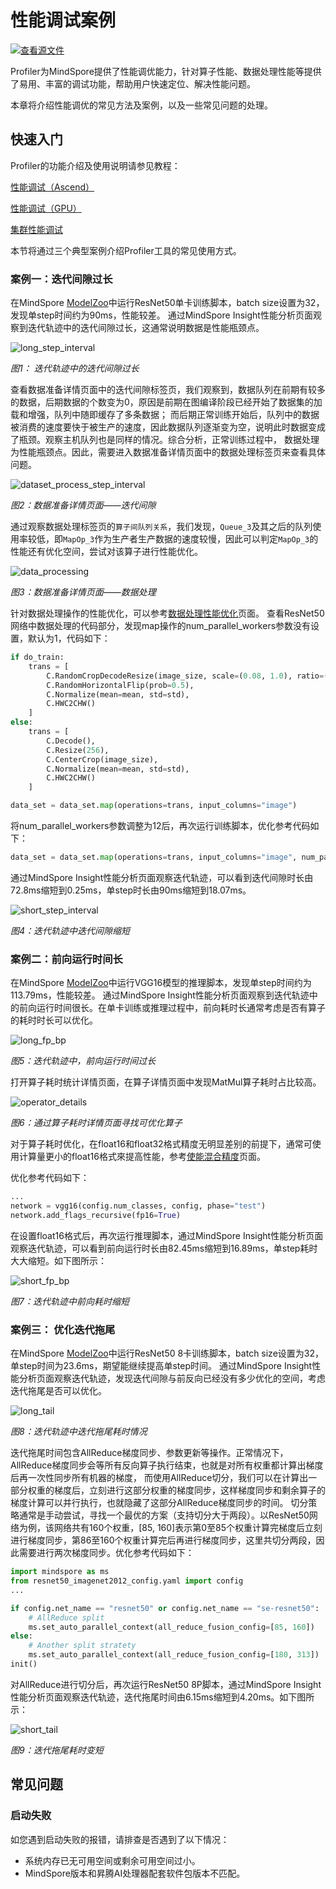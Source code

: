 # 性能调试案例

[![查看源文件](https://mindspore-website.obs.cn-north-4.myhuaweicloud.com/website-images/master/resource/_static/logo_source.svg)](https://gitee.com/mindspore/docs/blob/master/docs/mindinsight/docs/source_zh_cn/performance_optimization.md)

Profiler为MindSpore提供了性能调优能力，针对算子性能、数据处理性能等提供了易用、丰富的调试功能，帮助用户快速定位、解决性能问题。

本章将介绍性能调优的常见方法及案例，以及一些常见问题的处理。

## 快速入门

Profiler的功能介绍及使用说明请参见教程：

[性能调试（Ascend）](https://www.mindspore.cn/mindinsight/docs/zh-CN/master/performance_profiling_ascend.html)

[性能调试（GPU）](https://www.mindspore.cn/mindinsight/docs/zh-CN/master/performance_profiling_gpu.html)

[集群性能调试](https://www.mindspore.cn/mindinsight/docs/zh-CN/master/performance_profiling_of_cluster.html)

本节将通过三个典型案例介绍Profiler工具的常见使用方式。

### 案例一：迭代间隙过长

在MindSpore [ModelZoo](https://gitee.com/mindspore/models/blob/master/README_CN.md#)中运行ResNet50单卡训练脚本，batch size设置为32，发现单step时间约为90ms，性能较差。
通过MindSpore Insight性能分析页面观察到迭代轨迹中的迭代间隙过长，这通常说明数据是性能瓶颈点。

![long_step_interval](images/profiler_case1_long_step_interval.png)

*图1： 迭代轨迹中的迭代间隙过长*

查看数据准备详情页面中的迭代间隙标签页，我们观察到，数据队列在前期有较多的数据，后期数据的个数变为0，原因是前期在图编译阶段已经开始了数据集的加载和增强，队列中随即缓存了多条数据；
而后期正常训练开始后，队列中的数据被消费的速度要快于被生产的速度，因此数据队列逐渐变为空，说明此时数据变成了瓶颈。观察主机队列也是同样的情况。综合分析，正常训练过程中，
数据处理为性能瓶颈点。因此，需要进入数据准备详情页面中的数据处理标签页来查看具体问题。

![dataset_process_step_interval](images/profiler_case1_dataset_process_step_interval.png)

*图2：数据准备详情页面——迭代间隙*

通过观察数据处理标签页的```算子间队列关系```，我们发现，```Queue_3```及其之后的队列使用率较低，即```MapOp_3```作为生产者生产数据的速度较慢，因此可以判定```MapOp_3```的性能还有优化空间，尝试对该算子进行性能优化。

![data_processing](images/profiler_case1_data_processing.png)

*图3：数据准备详情页面——数据处理*

针对数据处理操作的性能优化，可以参考[数据处理性能优化](https://www.mindspore.cn/docs/zh-CN/master/model_train/dataset/optimize.html)页面。
查看ResNet50网络中数据处理的代码部分，发现map操作的num_parallel_workers参数没有设置，默认为1，代码如下：

```python
if do_train:
    trans = [
        C.RandomCropDecodeResize(image_size, scale=(0.08, 1.0), ratio=(0.75, 1.333)),
        C.RandomHorizontalFlip(prob=0.5),
        C.Normalize(mean=mean, std=std),
        C.HWC2CHW()
    ]
else:
    trans = [
        C.Decode(),
        C.Resize(256),
        C.CenterCrop(image_size),
        C.Normalize(mean=mean, std=std),
        C.HWC2CHW()
    ]

data_set = data_set.map(operations=trans, input_columns="image")
```

将num_parallel_workers参数调整为12后，再次运行训练脚本，优化参考代码如下：

```python
data_set = data_set.map(operations=trans, input_columns="image", num_parallel_workers=12)
```

通过MindSpore Insight性能分析页面观察迭代轨迹，可以看到迭代间隙时长由72.8ms缩短到0.25ms，单step时长由90ms缩短到18.07ms。

![short_step_interval](images/profiler_case1_short_step_interval.png)

*图4：迭代轨迹中迭代间隙缩短*

### 案例二：前向运行时间长

在MindSpore [ModelZoo](https://gitee.com/mindspore/models/blob/master/README_CN.md#)中运行VGG16模型的推理脚本，发现单step时间约为113.79ms，性能较差。
通过MindSpore Insight性能分析页面观察到迭代轨迹中的前向运行时间很长。在单卡训练或推理过程中，前向耗时长通常考虑是否有算子的耗时时长可以优化。

![long_fp_bp](images/profiler_case2_long_fpbp.png)

*图5：迭代轨迹中，前向运行时间过长*

打开算子耗时统计详情页面，在算子详情页面中发现MatMul算子耗时占比较高。

![operator_details](images/profiler_case2_operator_details.png)

*图6：通过算子耗时详情页面寻找可优化算子*

对于算子耗时优化，在float16和float32格式精度无明显差别的前提下，通常可使用计算量更小的float16格式來提高性能，参考[使能混合精度](https://www.mindspore.cn/tutorials/zh-CN/master/beginner/mixed_precision.html )页面。

优化参考代码如下：

```python
...
network = vgg16(config.num_classes, config, phase="test")
network.add_flags_recursive(fp16=True)
```

在设置float16格式后，再次运行推理脚本，通过MindSpore Insight性能分析页面观察迭代轨迹，可以看到前向运行时长由82.45ms缩短到16.89ms，单step耗时大大缩短。如下图所示：

![short_fp_bp](images/profiler_case2_short_fpbp.png)

*图7：迭代轨迹中前向耗时缩短*

### 案例三： 优化迭代拖尾

在MindSpore [ModelZoo](https://gitee.com/mindspore/models/blob/master/README_CN.md#)中运行ResNet50 8卡训练脚本，batch size设置为32，单step时间为23.6ms，期望能继续提高单step时间。
通过MindSpore Insight性能分析页面观察迭代轨迹，发现迭代间隙与前反向已经没有多少优化的空间，考虑迭代拖尾是否可以优化。

![long_tail](images/profiler_case3_long_tail.png)

*图8：迭代轨迹中迭代拖尾耗时情况*

迭代拖尾时间包含AllReduce梯度同步、参数更新等操作。正常情况下，AllReduce梯度同步会等所有反向算子执行结束，也就是对所有权重都计算出梯度后再一次性同步所有机器的梯度，
而使用AllReduce切分，我们可以在计算出一部分权重的梯度后，立刻进行这部分权重的梯度同步，这样梯度同步和剩余算子的梯度计算可以并行执行，也就隐藏了这部分AllReduce梯度同步的时间。
切分策略通常是手动尝试，寻找一个最优的方案（支持切分大于两段）。以ResNet50网络为例，该网络共有160个权重，[85, 160]表示第0至85个权重计算完梯度后立刻进行梯度同步，第86至160个权重计算完后再进行梯度同步，这里共切分两段，因此需要进行两次梯度同步。优化参考代码如下：

```python
import mindspore as ms
from resnet50_imagenet2012_config.yaml import config
...

if config.net_name == "resnet50" or config.net_name == "se-resnet50":
    # AllReduce split
    ms.set_auto_parallel_context(all_reduce_fusion_config=[85, 160])
else:
    # Another split stratety
    ms.set_auto_parallel_context(all_reduce_fusion_config=[180, 313])
init()
```

对AllReduce进行切分后，再次运行ResNet50 8P脚本，通过MindSpore Insight性能分析页面观察迭代轨迹，迭代拖尾时间由6.15ms缩短到4.20ms。如下图所示：

![short_tail](images/profiler_case3_short_tail.png)

*图9：迭代拖尾耗时变短*

## 常见问题

### 启动失败

如您遇到启动失败的报错，请排查是否遇到了以下情况：

- 系统内存已无可用空间或剩余可用空间过小。
- MindSpore版本和昇腾AI处理器配套软件包版本不匹配。
